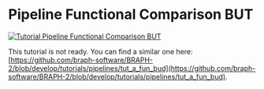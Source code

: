 # Pipeline Functional Comparison BUT

[![Tutorial Pipeline Functional Comparison BUT](https://img.shields.io/badge/PDF-Download-red?style=flat-square&logo=adobe-acrobat-reader)](tut_a_fun_but.pdf)

This tutorial is not ready. You can find a similar one here: [https://github.com/braph-software/BRAPH-2/blob/develop/tutorials/pipelines/tut_a_fun_bud](https://github.com/braph-software/BRAPH-2/blob/develop/tutorials/pipelines/tut_a_fun_bud).
